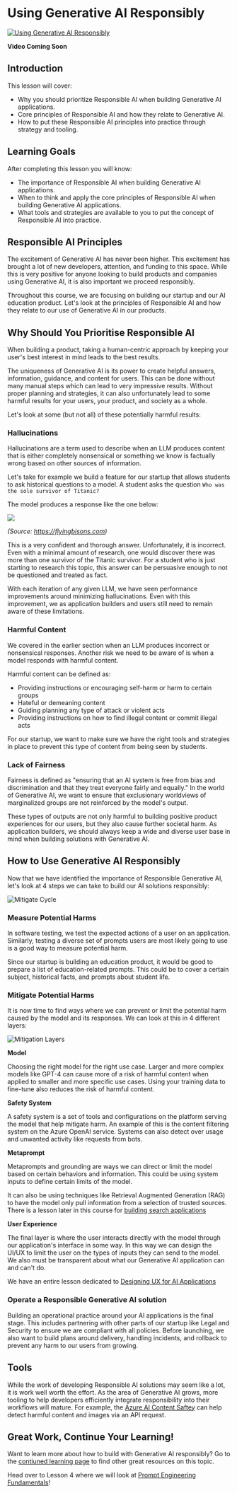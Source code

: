 # Using Generative AI Responsibly 

[![Using Generative AI Responsibly ](./images/genai_course_3[77].png)]() 

**Video Coming Soon** 


## Introduction 

This lesson will cover:
- Why you should prioritize Responsible AI when building Generative AI applications.
- Core principles of Responsible AI and how they relate to Generative AI.
- How to put these Responsible AI principles into practice through strategy and tooling. 

## Learning Goals 

After completing this lesson you will know: 
- The importance of Responsible AI when building Generative AI applications. 
- When to think and apply the core principles of Responsible AI when building Generative AI applications. 
- What tools and strategies are available to you to put the concept of Responsible AI into practice.


## Responsible AI Principles 

The excitement of Generative AI has never been higher. This excitement has brought a lot of new developers, attention, and funding to this space. While this is very positive for anyone looking to build products and companies using Generative AI, it is also important we proceed responsibly. 

Throughout this course, we are focusing on building our startup and our AI education product. Let's look at the principles of Responsible AI and how they relate to our use of Generative AI in our products. 


## Why Should You Prioritise Responsible AI 

When building a product, taking a human-centric approach by keeping your user's best interest in mind leads to the best results. 

The uniqueness of Generative AI is its power to create helpful answers, information, guidance, and content for users. This can be done without many manual steps which can lead to very impressive results. Without proper planning and strategies, it can also unfortunately lead to some harmful results for your users, your product, and society as a whole. 

Let's look at some (but not all) of these potentially harmful results: 

### Hallucinations 

Hallucinations are a term used to describe when an LLM produces content that is either completely nonsensical or something we know is factually wrong based on other sources of information. 

Let's take for example we build a feature for our startup that allows students to ask historical questions to a model. A student asks the question `Who was the sole survivor of Titanic?`

The model produces a response like the one below:


![](/03-using-generative-ai-responsibly%20/images/2135-ChatGPT(1)_11zon.webp)

*(Source: https://flyingbisons.com)*

This is a very confident and thorough answer. Unfortunately, it is incorrect. Even with a minimal amount of research, one would discover there was more than one survivor of the Titanic survivor. For a student who is just starting to research this topic, this answer can be persuasive enough to not be questioned and treated as fact. 

With each iteration of any given LLM, we have seen performance improvements around minimizing hallucinations. Even with this improvement,  we as application builders and users still need to remain aware of these limitations. 


### Harmful Content 

We covered in the earlier section when an LLM produces incorrect or nonsensical responses.  Another risk we need to be aware of is when a model responds with harmful content. 

Harmful content can be defined as: 
- Providing instructions or encouraging self-harm or harm to certain groups 
- Hateful or demeaning content 
- Guiding planning any type of attack or violent acts
- Providing instructions on how to find illegal content or commit illegal acts 

For our startup, we want to make sure we have the right tools and strategies in place to prevent this type of content from being seen by students. 

### Lack of Fairness 

Fairness is defined as "ensuring that an AI system is free from bias and discrimination and that they treat everyone fairly and equally."  In the world of Generative AI, we want to ensure that exclusionary worldviews of marginalized groups are not reinforced by the model's output. 

These types of outputs are not only harmful to building positive product experiences for our users, but they also cause further societal harm. As application builders, we should always keep a wide and diverse user base in mind when building solutions with Generative AI. 

## How to Use Generative AI Responsibly 

Now that we have identified the importance of Responsible Generative AI, let's look at 4 steps we can take to build our AI solutions responsibly: 

![Mitigate Cycle](./images/mitigate-cycle.png)

### Measure Potential Harms 
In software testing, we test the expected actions of a user on an application. Similarly, testing a diverse set of prompts users are most likely going to use is a good way to measure potential harm. 

Since our startup is building an education product, it would be good to prepare a list of education-related prompts. This could be to cover a certain subject, historical facts, and prompts about student life. 


### Mitigate Potential Harms 
It is now time to find ways where we can prevent or limit the potential harm caused by the model and its responses. We can look at this in 4 different layers: 

![Mitigation Layers](./images/mitigation-layers.png)

**Model**

Choosing the right model for the right use case. Larger and more complex models like GPT-4 can cause more of a risk of harmful content when applied to smaller and more specific use cases. Using your training data to fine-tune also reduces the risk of harmful content. 

**Safety System**

A safety system is a set of tools and configurations on the platform serving the model that help mitigate harm. An example of this is the content filtering system on the Azure OpenAI service. Systems can also detect over usage and unwanted activity like requests from bots. 

**Metaprompt**

Metaprompts and grounding are ways we can direct or limit the model based on certain behaviors and information. This could be using system inputs to define certain limits of the model.

 It can also be using techniques like Retrieval Augmented Generation (RAG) to have the model only pull information from a selection of trusted sources. There is a lesson later in this course for [building search applications](../08-building-search-applications/README.md)

**User Experience**

The final layer is where the user interacts directly with the model through our application's interface in some way. In this way we can design the UI/UX to limit the user on the types of inputs they can send to the model. We also must be transparent about what our Generative AI application can and can't do. 

We have an entire lesson dedicated to [Designing UX for AI Applications](../12-designing-ux-for-ai-applications/README.md)


### Operate a Responsible Generative AI solution

Building an operational practice around your AI applications is the final stage. This includes partnering with other parts of our startup like Legal and Security to ensure we are compliant with all policies. Before launching, we also want to build plans around delivery, handling incidents, and rollback to prevent any harm to our users from growing. 


## Tools 

While the work of developing Responsible AI solutions may seem like a lot, it is work well worth the effort. As the area of Generative AI grows, more tooling to help developers efficiently integrate responsibility into their workflows will mature. For example, the [Azure AI Content Saftey](https://learn.microsoft.com/en-us/azure/ai-services/content-safety/overview ) can help detect harmful content and images via an API request. 


## Great Work, Continue Your Learning! 


Want to learn more about how to build with Generative AI responsibly? Go to the [contiuned learning page](../13-continued-learning/README.md) to find other great resources on this topic.


Head over to Lesson 4 where we will look at [Prompt Engineering Fundamentals](/4-prompt-engineering-fundamentals/README.md)!

